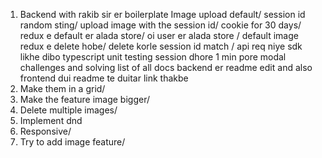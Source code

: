 1. Backend with rakib sir er boilerplate
    Image upload default/
    session id random sting/
    upload image with the session id/
    cookie for 30 days/
    redux e default er alada store/
    oi user er alada store /
    default image redux e delete hobe/
    delete korle session id match /
    api req niye sdk likhe dibo
    typescript
    unit testing
    session dhore 1 min pore modal
    challenges and solving
    list of all docs
    backend er readme edit and also frontend
    dui readme te duitar link thakbe
2. Make them in a grid/
3. Make the feature image bigger/
4. Delete multiple images/
5. Implement dnd
6. Responsive/
7. Try to add image feature/